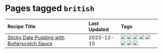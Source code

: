 # Pages tagged `british`

|Recipe Title|Last Updated|Tags
|:---|:---|:---|
|[Sticky Date Pudding with Butterscotch Sauce](../recipes/stickydatepuddingwithbutterscotchsauce.md)|2023-12-15|[![](https://img.shields.io/badge/tag-amazing-c6d429)](../tags/amazing.md) [![](https://img.shields.io/badge/tag-baked-062ab)](../tags/baked.md) [![](https://img.shields.io/badge/tag-british-e7673c)](../tags/british.md) [![](https://img.shields.io/badge/tag-coffee-e5c1d4)](../tags/coffee.md) [![](https://img.shields.io/badge/tag-dairy-10cdd6)](../tags/dairy.md) [![](https://img.shields.io/badge/tag-dessert-1754e4)](../tags/dessert.md) [![](https://img.shields.io/badge/tag-stovetop-95446)](../tags/stovetop.md) [![](https://img.shields.io/badge/tag-vegetarian-bb15fd)](../tags/vegetarian.md)|